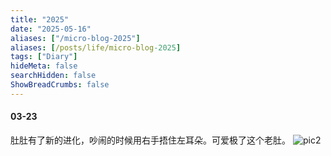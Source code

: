 ```yaml
---
title: "2025"
date: "2025-05-16"
aliases: ["/micro-blog-2025"]
aliases: [/posts/life/micro-blog-2025]
tags: ["Diary"]
hideMeta: false
searchHidden: false
ShowBreadCrumbs: false
---
```


#### 03-23
肚肚有了新的进化，吵闹的时候用右手捂住左耳朵。可爱极了这个老肚。
![pic2](images/0323_1.jpg#center)
